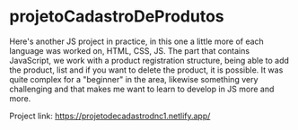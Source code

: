 # projetoCadastroDeProdutos

Here's another JS project in practice, in this one a little more of each language was worked on, HTML, CSS, JS.
The part that contains JavaScript, we work with a product registration structure, being able to add the product, list and if you want to delete the product, it is possible. It was quite complex for a "beginner" in the area, likewise something very challenging and that makes me want to learn to develop in JS more and more.

Project link: https://projetodecadastrodnc1.netlify.app/
